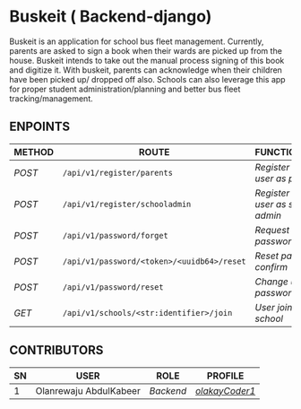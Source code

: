 # Buskeit ( Backend-django)
Buskeit is an application for school bus fleet management. Currently, parents are asked to sign a 
book when their wards are picked up from the house. Buskeit intends to take out the manual process signing of
this book and digitize it. With buskeit, parents can acknowledge when their children have been picked up/ dropped off also.
Schools can also leverage this app for proper student administration/planning and better bus fleet tracking/management. 

## ENPOINTS
| METHOD | ROUTE | FUNCTIONALITY |ACCESS|
| ------- | ----- | ------------- | ------------- |
| *POST* | ```/api/v1/register/parents``` | _Register new user as parent_| _All users_|
| *POST* | ```/api/v1/register/schooladmin``` | _Register new user as school admin_| _All users_|
| *POST* | ```/api/v1/password/forget``` | _Request password reset_|_All users_|
| *POST* | ```/api/v1/password/<token>/<uuidb64>/reset``` | _Reset password confirm_|_All users_|
| *POST* | ```/api/v1/password/reset``` | _Change user password_|_Authenticated user_|
| *GET* | ```/api/v1/schools/<str:identifier>/join``` | _User join a school_|_Authenticated user_|



## CONTRIBUTORS
| SN | USER | ROLE |PROFILE|
| ------- | ----- | ------------- | ------------- |
| 1 | Olanrewaju AbdulKabeer | _Backend_| _[olakayCoder1](https://github.com/olakayCoder1)_|

